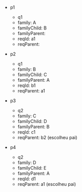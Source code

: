 - p1
  - q1
  - family: A
  - familyChild: B
  - familyParent: 
  - reqId: a1
  - reqParent: 


- p2
  - q1
  - family: B
  - familyChild: C
  - familyParent: A
  - reqId: b1
  - reqParent: a1



- p3
  - q2
  - family: C
  - familyChild: D
  - familyParent: B
  - reqId: c1
  - reqParent: b2 (escolheu pai)



- p4
  - q2
  - family: D
  - familyChild: E
  - familyParent: A
  - reqId: d1
  - reqParent: a1 (escolheu pai)